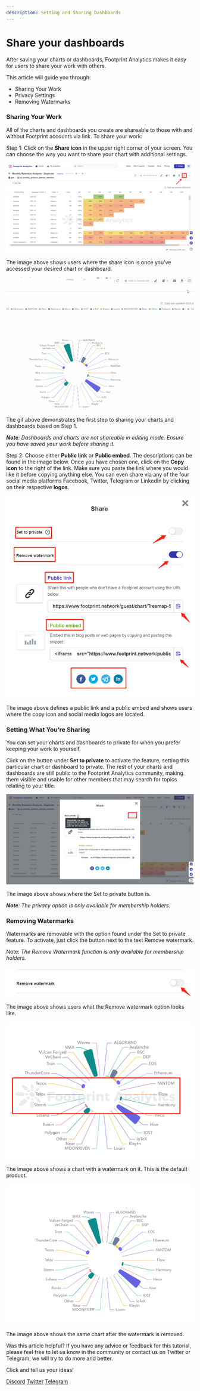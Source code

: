 ```yaml
---
description: Setting and Sharing Dashboards
---
```


# Share your dashboards

After saving your charts or dashboards, Footprint Analytics makes it easy for users to share your work with others.

This article will guide you through:

* Sharing Your Work
* Privacy Settings
* Removing Watermarks

### Sharing Your Work <a href="#_3h49oa8whlp3" id="_3h49oa8whlp3"></a>

All of the charts and dashboards you create are shareable to those with and without Footprint accounts via link. To share your work:

Step 1: Click on the **Share icon** in the upper right corner of your screen. You can choose the way you want to share your chart with additional settings.

![](<../../.gitbook/assets/0 (4)>)

The image above shows users where the share icon is once you’ve accessed your desired chart or dashboard.

![](<../../.gitbook/assets/1 (7)>)

The gif above demonstrates the first step to sharing your charts and dashboards based on Step 1.

_**Note**: Dashboards and charts are not shareable in editing mode. Ensure you have saved your work before sharing it._

Step 2: Choose either **Public link** or **Public embed**. The descriptions can be found in the image below. Once you have chosen one, click on the **Copy icon** to the right of the link. Make sure you paste the link where you would like it before copying anything else. You can even share via any of the four social media platforms Facebook, Twitter, Telegram or LinkedIn by clicking on their respective **logos**.

![](<../../.gitbook/assets/2 (8) (1)>)

The image above defines a public link and a public embed and shows users where the copy icon and social media logos are located.

### Setting What You’re Sharing <a href="#_xk96n5zgzpw1" id="_xk96n5zgzpw1"></a>

You can set your charts and dashboards to private for when you prefer keeping your work to yourself.

Click on the button under **Set to private** to activate the feature, setting this particular chart or dashboard to private. The rest of your charts and dashboards are still public to the Footprint Analytics community, making them visible and usable for other members that may search for topics relating to your title.

![](<../../.gitbook/assets/3 (5)>)

The image above shows where the Set to private button is.

_**Note**: The privacy option is only available for membership holders._

### Removing Watermarks <a href="#_2i0gzxj8gsjs" id="_2i0gzxj8gsjs"></a>

Watermarks are removable with the option found under the Set to private feature. To activate, just click the button next to the text Remove watermark.

Note: _The Remove Watermark function is only available for membership holders._

![](<../../.gitbook/assets/4 (5) (1)>)

The image above shows users what the Remove watermark option looks like.

![](<../../.gitbook/assets/5 (8)>)

The image above shows a chart with a watermark on it. This is the default product.

![](<../../.gitbook/assets/6 (3)>)

The image above shows the same chart after the watermark is removed.

Was this article helpful? If you have any advice or feedback for this tutorial, please feel free to let us know in the community or contact us on Twitter or Telegram, we will try to do more and better.

Click and tell us your ideas!

[Discord](https://discord.com/invite/3HYaR6USM7) [Twitter](https://twitter.com/Footprint\_DeFi) [Telegram](https://t.me/joinchat/4-ocuURAr2thODFh)

